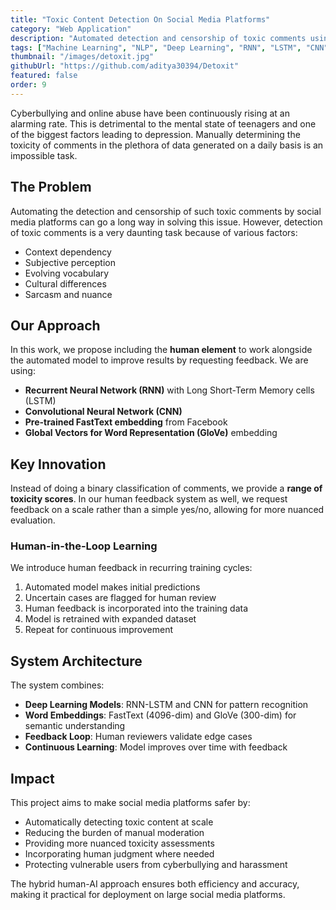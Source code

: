 ```yaml
---
title: "Toxic Content Detection On Social Media Platforms"
category: "Web Application"
description: "Automated detection and censorship of toxic comments using RNN/LSTM and CNN with FastText and GloVe embeddings, incorporating human feedback"
tags: ["Machine Learning", "NLP", "Deep Learning", "RNN", "LSTM", "CNN", "PyTorch"]
thumbnail: "/images/detoxit.jpg"
githubUrl: "https://github.com/aditya30394/Detoxit"
featured: false
order: 9
---
```


Cyberbullying and online abuse have been continuously rising at an alarming rate. This is detrimental to the mental state of teenagers and one of the biggest factors leading to depression. Manually determining the toxicity of comments in the plethora of data generated on a daily basis is an impossible task.

## The Problem

Automating the detection and censorship of such toxic comments by social media platforms can go a long way in solving this issue. However, detection of toxic comments is a very daunting task because of various factors:

- Context dependency
- Subjective perception
- Evolving vocabulary
- Cultural differences
- Sarcasm and nuance

## Our Approach

In this work, we propose including the **human element** to work alongside the automated model to improve results by requesting feedback. We are using:

- **Recurrent Neural Network (RNN)** with Long Short-Term Memory cells (LSTM)
- **Convolutional Neural Network (CNN)**
- **Pre-trained FastText embedding** from Facebook
- **Global Vectors for Word Representation (GloVe)** embedding

## Key Innovation

Instead of doing a binary classification of comments, we provide a **range of toxicity scores**. In our human feedback system as well, we request feedback on a scale rather than a simple yes/no, allowing for more nuanced evaluation.

### Human-in-the-Loop Learning

We introduce human feedback in recurring training cycles:
1. Automated model makes initial predictions
2. Uncertain cases are flagged for human review
3. Human feedback is incorporated into the training data
4. Model is retrained with expanded dataset
5. Repeat for continuous improvement

## System Architecture

The system combines:
- **Deep Learning Models**: RNN-LSTM and CNN for pattern recognition
- **Word Embeddings**: FastText (4096-dim) and GloVe (300-dim) for semantic understanding
- **Feedback Loop**: Human reviewers validate edge cases
- **Continuous Learning**: Model improves over time with feedback

## Impact

This project aims to make social media platforms safer by:
- Automatically detecting toxic content at scale
- Reducing the burden of manual moderation
- Providing more nuanced toxicity assessments
- Incorporating human judgment where needed
- Protecting vulnerable users from cyberbullying and harassment

The hybrid human-AI approach ensures both efficiency and accuracy, making it practical for deployment on large social media platforms.
